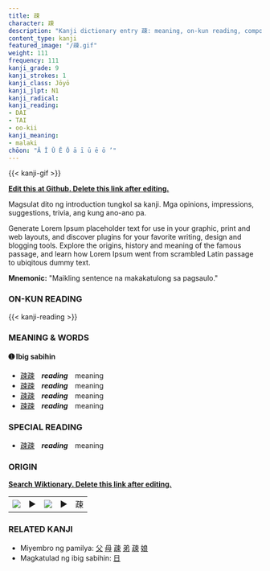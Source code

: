```yaml
---
title: 疎
character: 疎
description: "Kanji dictionary entry 疎: meaning, on-kun reading, compounds, origin, related kanji"
content_type: kanji
featured_image: "/疎.gif"
weight: 111
frequency: 111
kanji_grade: 9
kanji_strokes: 1
kanji_class: Jōyō
kanji_jlpt: N1
kanji_radical: 
kanji_reading: 
- DAI
- TAI
- oo-kii
kanji_meaning:
- malaki
chōon: "Ā Ī Ū Ē Ō ā ī ū ē ō ’"
---
```

[//]: # (Don't edit the line below. Kanji animated GIF code is automatically generated.)
{{< kanji-gif >}}

[//]: # (Edit below this line.)

**[Edit this at Github. Delete this link after editing.](https://github.com/tim0g/tim/tree/main/content/kanji/疎/index.md)**

Magsulat dito ng introduction tungkol sa kanji. Mga opinions, impressions, suggestions, trivia, ang kung ano-ano pa.

Generate Lorem Ipsum placeholder text for use in your graphic, print and web layouts, and discover plugins for your favorite writing, design and blogging tools. Explore the origins, history and meaning of the famous passage, and learn how Lorem Ipsum went from scrambled Latin passage to ubiqitous dummy text.
 
**Mnemonic:** "Maikling sentence na makakatulong sa pagsaulo."

### ON-KUN READING

[//]: # (Don't edit the line below. ON-KUN READING code is automatically generated.)
{{< kanji-reading >}}

### MEANING & WORDS

#### ➊ **Ibig sabihin**
  - [疎](../疎)[疎](../疎)　***reading***　meaning
  - [疎](../疎)[疎](../疎)　***reading***　meaning
  - [疎](../疎)[疎](../疎)　***reading***　meaning
  - [疎](../疎)[疎](../疎)　***reading***　meaning

### SPECIAL READING
  - [疎](../疎)[疎](../疎)　***reading***　meaning

### ORIGIN

**[Search Wiktionary. Delete this link after editing.](https://wiktionary.org/wiki/疎)**
<table class="kanji-table"><tr><td>
<img src="60px-疎-bronze.svg.png">
</td><td>▶</td><td>
<img src="60px-疎-oracle.svg.png">
</td><td>▶</td>
<td class="kanji-origin">疎</td>
</tr></table>

### RELATED KANJI
- Miyembro ng pamilya: [父](../父) [母](../母) [疎](../疎) [弟](../弟) [疎](../疎) [娘](../娘)
- Magkatulad ng ibig sabihin: [日](../日)
